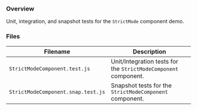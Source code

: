### Overview

Unit, integration, and snapshot tests for the `StrictMode` component demo.

### Files

| Filename                            | Description                                                                |
|-------------------------------------|----------------------------------------------------------------------------|
| `StrictModeComponent.test.js`       | Unit/Integration tests for the `StrictModeComponent` component.            |
| `StrictModeComponent.snap.test.js`  | Snapshot tests for the `StrictModeComponent` component.                    |
